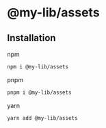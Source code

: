 # @my-lib/assets

## Installation

npm

```bash
npm i @my-lib/assets
```

pnpm

```bash
pnpm i @my-lib/assets
```

yarn

```bash
yarn add @my-lib/assets
```
